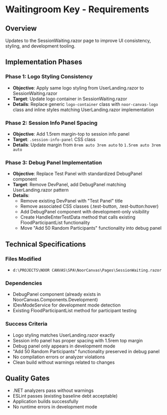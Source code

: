 # Waitingroom Key - Requirements

## Overview
Updates to the SessionWaiting.razor page to improve UI consistency, styling, and development tooling.

## Implementation Phases

### Phase 1: Logo Styling Consistency
- **Objective**: Apply same logo styling from UserLanding.razor to SessionWaiting.razor
- **Target**: Update logo container in SessionWaiting.razor 
- **Details**: Replace generic `logo-container` class with `noor-canvas-logo` class and inline styles matching UserLanding.razor implementation

### Phase 2: Session Info Panel Spacing
- **Objective**: Add 1.5rem margin-top to session info panel
- **Target**: `.session-info-panel` CSS class
- **Details**: Update margin from `0rem auto 3rem auto` to `1.5rem auto 3rem auto`

### Phase 3: Debug Panel Implementation
- **Objective**: Replace Test Panel with standardized DebugPanel component
- **Target**: Remove DevPanel, add DebugPanel matching UserLanding.razor pattern
- **Details**: 
  - Remove existing DevPanel with "Test Panel" title
  - Remove associated CSS classes (.test-button, .test-button:hover)
  - Add DebugPanel component with development-only visibility
  - Create HandleEnterTestData method that calls existing FloodParticipantList functionality
  - Move "Add 50 Random Participants" functionality into debug panel

## Technical Specifications

### Files Modified
- `d:\PROJECTS\NOOR CANVAS\SPA\NoorCanvas\Pages\SessionWaiting.razor`

### Dependencies
- DebugPanel component (already exists in NoorCanvas.Components.Development)
- IDevModeService for development mode detection
- Existing FloodParticipantList method for participant testing

### Success Criteria
- Logo styling matches UserLanding.razor exactly
- Session info panel has proper spacing with 1.5rem top margin
- Debug panel only appears in development mode
- "Add 50 Random Participants" functionality preserved in debug panel
- No compilation errors or analyzer violations
- Clean build without warnings related to changes

## Quality Gates
- .NET analyzers pass without warnings
- ESLint passes (existing baseline debt acceptable)
- Application builds successfully
- No runtime errors in development mode